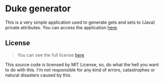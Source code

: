 # Duke generator

This is a very simple application used to generate gets and sets to (Java) private attributes. You can access the application [here](https://jefhtavares.github.io/duke-generator/).

## License

> You can see the full license [here](https://github.com/jefhtavares/duke-generator/blob/master/LICENSE)

This source code is licensed by MIT License, so, do what the hell you want to do with this. I'm not responsible for any kind of errors, catastrophes or natural disasters caused by this.

